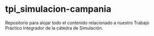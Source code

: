 # tpi_simulacion-campania
Repositorio para alojar todo el contenido relacionado a nuestro Trabajo Práctico Integrador de la cátedra de Simulación.
